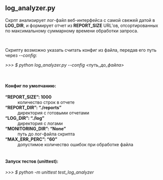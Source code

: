 <h2>log_analyzer.py</h2>
<p>Скрпт анализирует лог-файл веб-интерфейса с самой свежей датой в <b>LOG_DIR</b>, и формирует отчет из <b>REPORT_SIZE</b> URL’ов, отсортированных по максимальному суммарному времени обработки запроса.<p>
<br>
<div><p>Скрипту возможно указать считать конфиг из файла, передав его путь через <em>--config</em>:</p>  
<p><em> >>> $ python log_analyzer.py --config <путь_до_файла> </em></p>  
<br>
<h4>Конфиг по умолчанию:</h4>
<dt><b>“REPORT_SIZE”: 1000</b></dt> <dd>количество строк в отчете</dd>
<dt><b>“REPORT_DIR”: “./reports”</b></dt> <dd>директория с готовыми отчетами<dd>
<dt><b>“LOG_DIR”: “./log”</b></dt> <dd>директория с логами</dd>
<dt><b>“MONITORING_DIR”: “None”</b></dt> <dd>путь до лог-файла скрипта</dd>
<dt><b>“MAX_ERR_PERC”: “60”</b></dt> <dd>допустимое количество ошибок при обработке файла</dd>
<br>
<h4>Запуск тестов (unittest):</h4>
<p><em> >>> $ python -m unittest test_log_analyzer </em></p>
